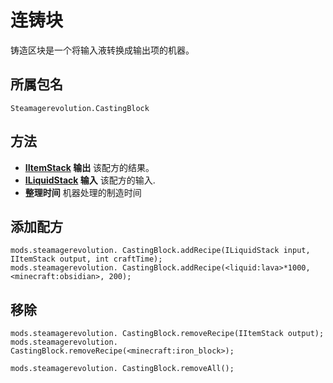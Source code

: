 # 连铸块

铸造区块是一个将输入液转换成输出项的机器。

## 所属包名
`Steamagerevolution.CastingBlock`

## 方法

- **[IItemStack](/Vanilla/Items/IItemStack/) 输出** 该配方的结果。
- **[ILiquidStack](/Vanilla/Liquids/ILiquidStack/) 输入** 该配方的输入.
- **整理时间** 机器处理的制造时间

## 添加配方

```zenscript
mods.steamagerevolution. CastingBlock.addRecipe(ILiquidStack input, IItemStack output, int craftTime);
mods.steamagerevolution. CastingBlock.addRecipe(<liquid:lava>*1000, <minecraft:obsidian>, 200);
```

## 移除

```zenscript
mods.steamagerevolution. CastingBlock.removeRecipe(IItemStack output);
mods.steamagerevolution. CastingBlock.removeRecipe(<minecraft:iron_block>);

mods.steamagerevolution. CastingBlock.removeAll();
```
